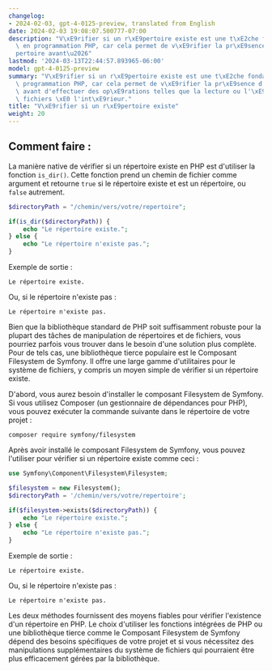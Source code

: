 ```yaml
---
changelog:
- 2024-02-03, gpt-4-0125-preview, translated from English
date: 2024-02-03 19:08:07.500777-07:00
description: "V\xE9rifier si un r\xE9pertoire existe est une t\xE2che fondamentale\
  \ en programmation PHP, car cela permet de v\xE9rifier la pr\xE9sence d'un r\xE9\
  pertoire avant\u2026"
lastmod: '2024-03-13T22:44:57.893965-06:00'
model: gpt-4-0125-preview
summary: "V\xE9rifier si un r\xE9pertoire existe est une t\xE2che fondamentale en\
  \ programmation PHP, car cela permet de v\xE9rifier la pr\xE9sence d'un r\xE9pertoire\
  \ avant d'effectuer des op\xE9rations telles que la lecture ou l'\xE9criture de\
  \ fichiers \xE0 l'int\xE9rieur."
title: "V\xE9rifier si un r\xE9pertoire existe"
weight: 20
---
```


## Comment faire :
La manière native de vérifier si un répertoire existe en PHP est d'utiliser la fonction `is_dir()`. Cette fonction prend un chemin de fichier comme argument et retourne `true` si le répertoire existe et est un répertoire, ou `false` autrement.

```php
$directoryPath = "/chemin/vers/votre/repertoire";

if(is_dir($directoryPath)) {
    echo "Le répertoire existe.";
} else {
    echo "Le répertoire n'existe pas.";
}
```

Exemple de sortie :
```
Le répertoire existe.
```
Ou, si le répertoire n'existe pas :
```
Le répertoire n'existe pas.
```

Bien que la bibliothèque standard de PHP soit suffisamment robuste pour la plupart des tâches de manipulation de répertoires et de fichiers, vous pourriez parfois vous trouver dans le besoin d'une solution plus complète. Pour de tels cas, une bibliothèque tierce populaire est le Composant Filesystem de Symfony. Il offre une large gamme d'utilitaires pour le système de fichiers, y compris un moyen simple de vérifier si un répertoire existe.

D'abord, vous aurez besoin d'installer le composant Filesystem de Symfony. Si vous utilisez Composer (un gestionnaire de dépendances pour PHP), vous pouvez exécuter la commande suivante dans le répertoire de votre projet :

```
composer require symfony/filesystem
```

Après avoir installé le composant Filesystem de Symfony, vous pouvez l'utiliser pour vérifier si un répertoire existe comme ceci :

```php
use Symfony\Component\Filesystem\Filesystem;

$filesystem = new Filesystem();
$directoryPath = '/chemin/vers/votre/repertoire';

if($filesystem->exists($directoryPath)) {
    echo "Le répertoire existe.";
} else {
    echo "Le répertoire n'existe pas.";
}
```

Exemple de sortie :
```
Le répertoire existe.
```
Ou, si le répertoire n'existe pas :
```
Le répertoire n'existe pas.
```

Les deux méthodes fournissent des moyens fiables pour vérifier l'existence d'un répertoire en PHP. Le choix d'utiliser les fonctions intégrées de PHP ou une bibliothèque tierce comme le Composant Filesystem de Symfony dépend des besoins spécifiques de votre projet et si vous nécessitez des manipulations supplémentaires du système de fichiers qui pourraient être plus efficacement gérées par la bibliothèque.
